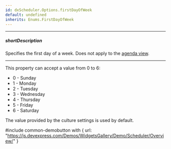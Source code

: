 ```yaml
---
id: dxScheduler.Options.firstDayOfWeek
default: undefined
inherits: Enums.FirstDayOfWeek
---
```

---
##### shortDescription
Specifies the first day of a week. Does not apply to the [agenda view](/concepts/05%20UI%20Components/Scheduler/060%20Views/010%20View%20Types/050%20Agenda%20View.md '/Documentation/Guide/UI_Components/Scheduler/Views/View_Types/#Agenda_View').

---
This property can accept a value from 0 to 6:

- 0 - Sunday
- 1 - Monday
- 2 - Tuesday
- 3 - Wednesday
- 4 - Thursday
- 5 - Friday
- 6 - Saturday

The value provided by the culture settings is used by default.

#include common-demobutton with {
    url: "https://js.devexpress.com/Demos/WidgetsGallery/Demo/Scheduler/Overview/"
}